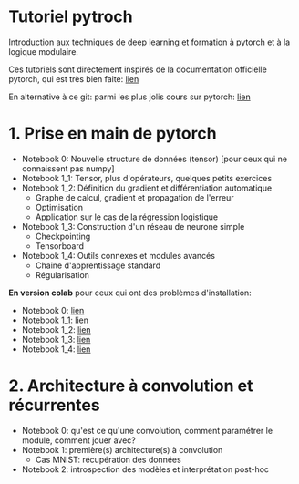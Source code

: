 # Tutoriel pytroch

Introduction aux techniques de deep learning et formation à pytorch et à la logique modulaire.

Ces tutoriels sont directement inspirés de la documentation officielle pytorch, qui est très bien faite: [lien](https://pytorch.org/tutorials/)

En alternative à ce git: parmi les plus jolis cours sur pytorch: [lien](https://uvadlc-notebooks.readthedocs.io/en/latest/)

# 1. Prise en main de pytorch

* Notebook 0: Nouvelle structure de données (tensor) [pour ceux qui ne connaissent pas numpy]
* Notebook 1_1: Tensor, plus d'opérateurs, quelques petits exercices
* Notebook 1_2: Définition du gradient et différentiation automatique
    * Graphe de calcul, gradient et propagation de l'erreur
    * Optimisation 
    * Application sur le cas de la régression logistique
* Notebook 1_3: Construction d'un réseau de neurone simple
    * Checkpointing
    * Tensorboard
* Notebook 1_4: Outils connexes et modules avancés 
    * Chaine d'apprentissage standard
    * Régularisation


**En version colab** pour ceux qui ont des problèmes d'installation:
* Notebook 0: [lien](https://drive.google.com/file/d/1swmO4WyCXb2TZB_MFHY1kj7ZFOwdFA0R/view?usp=sharing)
* Notebook 1_1: [lien](https://drive.google.com/file/d/1e80ZbY2F-NQWDwLNhetTJPQtA9J8Ghzr/view?usp=share_link)
* Notebook 1_2: [lien](https://drive.google.com/file/d/12THYwuPXH-nzsXP63dJOcQhbD8m6so4Q/view?usp=share_link)
* Notebook 1_3: [lien](https://drive.google.com/file/d/1158XtT32ODqgwMSnh0JLrBn1L3ImzJfl/view?usp=share_link)
* Notebook 1_4: [lien](https://drive.google.com/file/d/1RmoMbB9NRDLhIj7dQXc9aSl3H1pMj36w/view?usp=share_link)

# 2. Architecture à convolution et récurrentes

* Notebook 0: qu'est ce qu'une convolution, comment paramétrer le module, comment jouer avec?
* Notebook 1: première(s) architecture(s) à convolution
   * Cas MNIST: récupération des données
* Notebook 2: introspection des modèles et interprétation post-hoc
